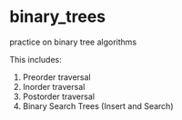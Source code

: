 # binary_trees
practice on binary tree algorithms 

This includes:
1. Preorder traversal
2. Inorder traversal
3. Postorder traversal
4. Binary Search Trees (Insert and Search)
